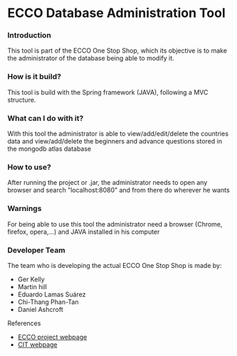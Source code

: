 <h1>ECCO Database Administration Tool</h1>
<h3>Introduction</h3>
<p>
This tool is part of the ECCO One Stop Shop, which its objective is to make the administrator of the database being able 
to modify it.
</p>

<h3>How is it build?</h3>
<p>
This tool is build with the Spring framework (JAVA), following a MVC structure.
</p>

<h3>What can I do with it?</h3>
<p>
With this tool the administrator is able to view/add/edit/delete the countries data and view/add/delete the beginners and
advance questions stored in the mongodb atlas database
</p>

<h3>How to use?</h3>
<p>
After running the project or .jar, the administrator needs to open any browser and search "localhost:8080" and from 
there do wherever he wants
</p>

<h3>Warnings</h3>
<p>
For being able to use this tool the administrator need a browser (Chrome, firefox, opera,...) and JAVA installed in his 
computer
<p>

<h3>Developer Team</h3>
The team who is developing the actual ECCO One Stop Shop is made by:
<ul>
  <li>Ger Kelly</li>
  <li>Martin hill</li>
  <li>Eduardo Lamas Suárez</li>
  <li>Chi-Thang Phan-Tan</li>
  <li>Daniel Ashcroft</i>
</ul

<h3>References</h3>
<nav>
  <ul>
   <li><a href="http://www.nweurope.eu/projects/project-search/ecco-creating-new-local-energy-community-co-operatives/">ECCO project webpage</a>  </li>
    <li><a href="https://www.cit.ie/">CIT webpage</a></li>
  </ul>
</nav>
